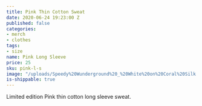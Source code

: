 ```yaml
---
title: Pink Thin Cotton Sweat
date: 2020-06-24 19:23:00 Z
published: false
categories:
- merch
- clothes
tags:
- size
name: Pink Long Sleeve
price: 25
sku: pink-l-s
image: "/uploads/Speedy%20Wunderground%20_%20White%20on%20Coral%20Silk.jpg"
is-shippable: true
---
```


Limited edition Pink thin cotton long sleeve sweat.
